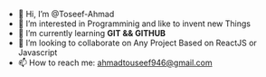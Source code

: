 - 👋 Hi, I’m @Toseef-Ahmad
- 👀 I’m interested in Programminig and like to invent new Things
- 🌱 I’m currently learning **GIT && GITHUB**
- 💞️ I’m looking to collaborate on Any Project Based on ReactJS or Javascript
- 📫 How to reach me: ahmadtouseef946@gmail.com

<!---
Toseef-Ahmad/Toseef-Ahmad is a ✨ special ✨ repository because its `README.md` (this file) appears on your GitHub profile.
You can click the Preview link to take a look at your changes.
--->
